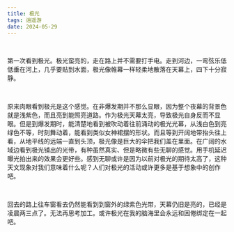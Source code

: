 ```yaml
---
title: 极光
tags: 逍遥游
date: 2024-05-29
---
```


<br/>

第一次看到极光。极光蛮亮的，走在路上并不需要打手电。走到河边，一弯弦乐低低垂在河上，几乎要贴到水面，极光像帷幕一样轻柔地散落在天幕上，四下十分寂静。

<br/>

原来肉眼看到极光是这个感觉。在非爆发期并不那么显眼，因为整个夜幕的背景色就是浅紫色，而且亮到能照亮道路。作为极光天幕太亮，导致极光自身反而不显眼。但是到爆发期时，能清楚地看到被吹动着往前涌动的极光光幕，从浅白色到亮绿色不等，时刻舞动着，能看到类似女神裙摆的形状。而且等到开阔地带抬头往上看，从地平线的远端一直到头顶，极光像是巨大的伞把我们盖在里面。在广阔的水域边看到极光铺出的光带，有种虽然真实、但是略微有些无聊的感觉。用手机延迟曝光拍出来的效果会更好些。感到无聊或许是因为以前对极光的期待太高了，这种天文现象对我们意味着什么呢？人们对极光的活动或许更多是基于想象中的创作吧。

<br/>

回去的路上往车窗看去仍然能看到到窗外的绿紫色光带，天幕仍旧是亮的，已经是凌晨两三点了。无法再思考加工。或许极光在我的脑海里会永远和困倦绑定在一起吧。

<br/>

